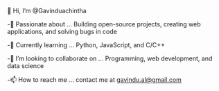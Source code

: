 👋 Hi, I’m @Gavinduachintha

-👀 Passionate about ... Building open-source projects, creating web applications, and solving bugs in code

-🌱 Currently learning ... Python, JavaScript, and C/C++

-💞️ I’m looking to collaborate on ... Programming, web development, and data science

-📫 How to reach me ... contact me at gavindu.al@gmail.com


<!---
Gavinduachintha/Gavinduachintha is a ✨ special ✨ repository because its `README.md` (this file) appears on your GitHub profile.
You can click the Preview link to take a look at your changes.
--->
